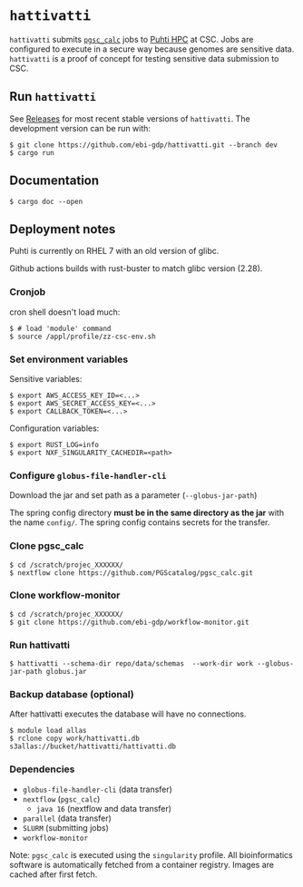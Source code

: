 # `hattivatti`

`hattivatti` submits [`pgsc_calc`](https://github.com/PGScatalog/pgsc_calc) jobs
to [Puhti HPC](https://docs.csc.fi/computing/systems-puhti/) at CSC. Jobs are
configured to execute in a secure way because genomes are sensitive
data. `hattivatti` is a proof of concept for testing sensitive data submission
to CSC.

## Run `hattivatti`

See [Releases](https://github.com/ebi-gdp/hattivatti/releases) for most recent
stable versions of `hattivatti`. The development version can be run with:

```
$ git clone https://github.com/ebi-gdp/hattivatti.git --branch dev
$ cargo run
```

## Documentation

```
$ cargo doc --open
```

## Deployment notes

Puhti is currently on RHEL 7 with an old version of glibc.

Github actions builds with rust-buster to match glibc version (2.28).

### Cronjob

cron shell doesn't load much:

```
$ # load 'module' command
$ source /appl/profile/zz-csc-env.sh
```

### Set environment variables

Sensitive variables:

```
$ export AWS_ACCESS_KEY_ID=<...>
$ export AWS_SECRET_ACCESS_KEY=<...>
$ export CALLBACK_TOKEN=<...>
```

Configuration variables:

```
$ export RUST_LOG=info
$ export NXF_SINGULARITY_CACHEDIR=<path>
```

### Configure `globus-file-handler-cli`

Download the jar and set path as a parameter (`--globus-jar-path`)

The spring config directory **must be in the same directory as the jar** with the name `config/`. The spring config contains secrets for the transfer.

### Clone pgsc_calc

```
$ cd /scratch/projec_XXXXXX/
$ nextflow clone https://github.com/PGScatalog/pgsc_calc.git
```

### Clone workflow-monitor

```
$ cd /scratch/projec_XXXXXX/
$ git clone https://github.com/ebi-gdp/workflow-monitor.git
```

### Run hattivatti

```
$ hattivatti --schema-dir repo/data/schemas  --work-dir work --globus-jar-path globus.jar
```

### Backup database (optional)

After hattivatti executes the database will have no connections.

```
$ module load allas
$ rclone copy work/hattivatti.db s3allas://bucket/hattivatti/hattivatti.db
```

### Dependencies

* `globus-file-handler-cli` (data transfer)
* `nextflow` (`pgsc_calc`)
  * `java 16` (nextflow and data transfer)
* `parallel` (data transfer)
* `SLURM` (submitting jobs)
* `workflow-monitor`

Note: `pgsc_calc` is executed using the `singularity` profile. All bioinformatics software is automatically fetched from a container registry. Images are cached after first fetch.
